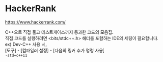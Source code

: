 # HackerRank

https://www.hackerrank.com/

C++으로 직접 풀고 테스트케이스까지 통과한 코드의 모음집.  
직접 코드를 실행하려면 <bits/stdc++.h> 헤더를 포함하는 IDE의 세팅이 필요합니다.  
ex) Dev-C++ 사용 시,  
[도구] - [컴파일러 설정] - [다음의 링커 추가 명령 사용]  
```-std=c++11```